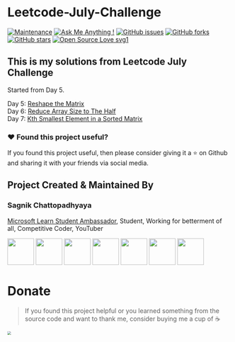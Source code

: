 # Leetcode-July-Challenge

[![Maintenance](https://img.shields.io/badge/Maintained%3F-yes-green.svg)](https://github.com/sagnik20/Leetcode-July-Challenge/graphs/commit-activity) 
[![Ask Me Anything !](https://img.shields.io/badge/Ask%20me-anything-1abc9c.svg)](https://GitHub.com/sagnik20/ama) 
[![GitHub issues](https://img.shields.io/github/issues/sagnik20/Leetcode-July-Challenge)](https://github.com/sagnik20/Leetcode-July-Challenge/issues)
[![GitHub forks](https://img.shields.io/github/forks/sagnik20/Leetcode-July-Challenge?style=social)](https://github.com/sagnik20/Leetcode-July-Challenge/network) 
[![GitHub stars](https://img.shields.io/github/stars/sagnik20/Leetcode-July-Challenge?style=social)](https://github.com/sagnik20/Leetcode-July-Challenge/stargazers) 
[![Open Source Love svg1](https://badges.frapsoft.com/os/v1/open-source.svg?v=103)](https://github.com/ellerbrock/open-source-badges/)

## This is my solutions from Leetcode July Challenge
Started from Day 5.

Day 5: [Reshape the Matrix](https://github.com/sagnik20/Leetcode-July-Challenge/blob/main/5.java) \
Day 6: [Reduce Array Size to The Half](https://github.com/sagnik20/Leetcode-July-Challenge/blob/main/6.java)\
Day 7: [Kth Smallest Element in a Sorted Matrix](https://github.com/sagnik20/Leetcode-July-Challenge/blob/main/7.java)


### :heart: Found this project useful?

If you found this project useful, then please consider giving it a :star: on Github and sharing it with your friends via social media.

## Project Created & Maintained By

### Sagnik Chattopadhyaya

[Microsoft Learn Student Ambassador](https://studentambassadors.microsoft.com/en-US/profile/4447), Student, Working for betterment of all, Competitive Coder, YouTuber

<a href="https://twitter.com/sagnik_20"><img src="https://github.com/tombryan/social-icon-font/blob/master/svg/twitter.svg?raw=true" width="60"></a>
<a href="https://www.linkedin.com/in/sagnik-chattopadhyaya/"><img src="https://github.com/tombryan/social-icon-font/blob/master/svg/linkedin.svg?raw=true" width="60"></a>
<a href="https://youtube.com/c/learnoverflow"><img src="https://github.com/tombryan/social-icon-font/blob/master/svg/youtube.svg?raw=true" width="60"></a>
<a href="https://medium.com/@meshagy18"><img src="https://github.com/shalinguyen/socialicious/blob/master/svg/icon_medium-sign.svg?raw=true" width="60"></a>
<a href="https://facebook.com/sagnik.chatterjee.9216"><img src="https://github.com/tombryan/social-icon-font/blob/master/svg/facebook.svg?raw=true" width="60"></a>
<a href="https://instagram.com/sagnik20"><img src="https://github.com/tombryan/social-icon-font/blob/master/svg/instagram.svg?raw=true" width="60"></a>
<a href="http://sagnikc.azurewebsites.net/"><img src="https://github.com/tombryan/social-icon-font/blob/master/svg/wordpress.svg?raw=true" width="60"></a>


# Donate

> If you found this project helpful or you learned something from the source code and want to thank me, consider buying me a cup of :coffee:
>
<a href="https://www.paypal.me/sagnik20/"><img src="https://github.com/slaterjohn/payment-logos/blob/master/Rounded%20Corners/PNG/medium/paypal%402x.png?raw=true" style="zoom:50%;"></a>
